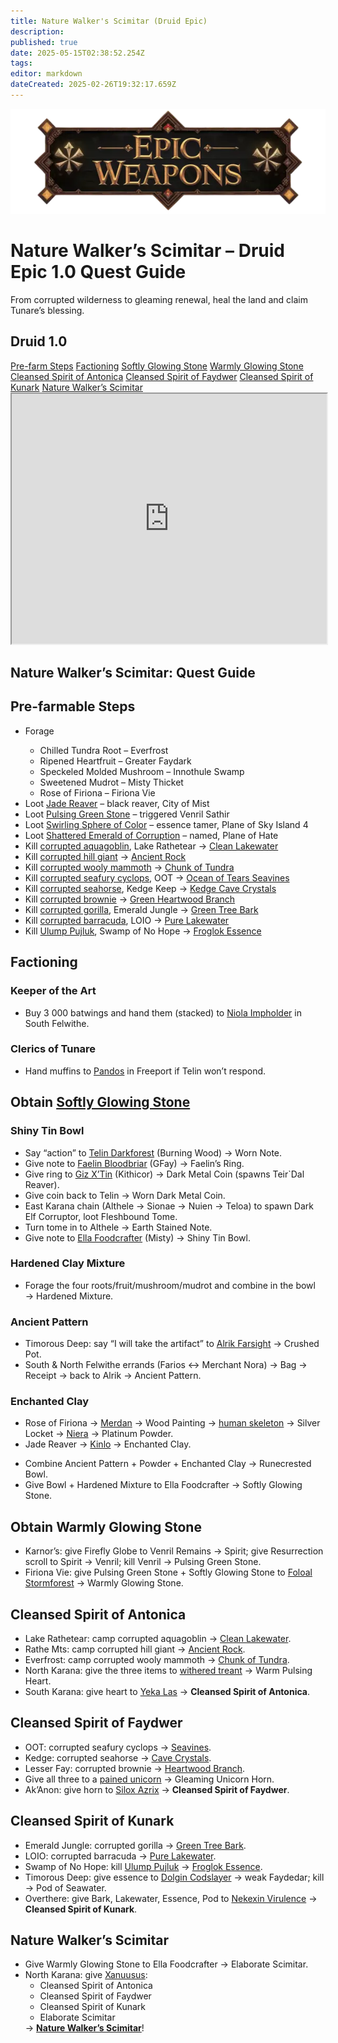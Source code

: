 ```yaml
---
title: Nature Walker's Scimitar (Druid Epic)
description: 
published: true
date: 2025-05-15T02:38:52.254Z
tags: 
editor: markdown
dateCreated: 2025-02-26T19:32:17.659Z
---
```


<!-- ───────────── Druid Epic 1.0 – Nature Walker’s Scimitar ───────────── -->
<div class="page-container">

  <!-- Header ------------------------------------------------------- -->
  <div class="hero-card">
    <img src="/epicweapons.webp" alt="Epic Druid Weapons Banner" class="hero-img">
    <h1 class="hero-title">Nature Walker’s Scimitar – Druid Epic&nbsp;1.0 Quest Guide</h1>
    <p class="hero-sub">From corrupted wilderness to gleaming renewal, heal the land and claim Tunare’s blessing.</p>
  </div>

  <!-- Original top-level heading kept intact ----------------------- -->
  <h2 id="top" class="quest-card">Druid 1.0</h2>

  <!-- Quick-Nav ---------------------------------------------------- -->
  <nav class="toc-nav">
    <a href="#prefarm">Pre-farm Steps</a>
    <a href="#faction">Factioning</a>
    <a href="#soft">Softly Glowing Stone</a>
    <a href="#warm">Warmly Glowing Stone</a>
    <a href="#antonica">Cleansed Spirit of Antonica</a>
    <a href="#faydwer">Cleansed Spirit of Faydwer</a>
    <a href="#kunark">Cleansed Spirit of Kunark</a>
    <a href="#final">Nature Walker’s Scimitar</a>
  </nav>

  <!-- Item Preview ------------------------------------------------- -->
  <iframe src="https://eqdb.net/item/detail/2020490" width="100%" height="400"></iframe>

  <!-- Intro -------------------------------------------------------- -->
  <div class="quest-card" id="intro">
<h2>Nature Walker’s Scimitar: Quest Guide</h2>
  </div>

  <!-- ────────── Pre-farm Steps ────────── -->
  <div class="quest-card" id="prefarm">
<h2>Pre-farmable Steps</h2>
<ul>
  <li>Forage</li>
  <ul>
    <li>Chilled Tundra Root – Everfrost</li>
    <li>Ripened Heartfruit – Greater Faydark</li>
    <li>Speckeled Molded Mushroom – Innothule Swamp</li>
    <li>Sweetened Mudrot – Misty Thicket</li>
    <li>Rose of Firiona – Firiona Vie</li>
  </ul>
  <li>Loot <a href="https://eqdb.net/item/detail/5664">Jade Reaver</a> – black reaver, City of Mist</li>
  <li>Loot <a href="https://eqdb.net/item/detail/20461">Pulsing Green Stone</a> – triggered Venril Sathir</li>
  <li>Loot <a href="https://eqdb.net/item/detail/20494">Swirling Sphere of Color</a> – essence tamer, Plane of Sky Island 4</li>
  <li>Loot <a href="https://eqdb.net/item/detail/20484">Shattered Emerald of Corruption</a> – named, Plane of Hate</li>
  <li>Kill <a href="https://eqdb.net/npc/detail/51149">corrupted aquagoblin</a>, Lake Rathetear → <a href="https://eqdb.net/item/detail/20689">Clean Lakewater</a></li>
  <li>Kill <a href="https://eqdb.net/npc/detail/50309">corrupted hill giant</a> → <a href="https://eqdb.net/item/detail/20688">Ancient Rock</a></li>
  <li>Kill <a href="https://eqdb.net/npc/detail/30090">corrupted wooly mammoth</a> → <a href="https://eqdb.net/item/detail/20690">Chunk of Tundra</a></li>
  <li>Kill <a href="https://eqdb.net/npc/detail/69142">corrupted seafury cyclops</a>, OOT → <a href="https://eqdb.net/item/detail/20692">Ocean of Tears Seavines</a></li>
  <li>Kill <a href="https://eqdb.net/npc/detail/64050">corrupted seahorse</a>, Kedge Keep → <a href="https://eqdb.net/item/detail/20691">Kedge Cave Crystals</a></li>
  <li>Kill <a href="https://eqdb.net/npc/detail/57117">corrupted brownie</a> → <a href="https://eqdb.net/item/detail/20693">Green Heartwood Branch</a></li>
  <li>Kill <a href="https://eqdb.net/npc/detail/94140">corrupted gorilla</a>, Emerald Jungle → <a href="https://eqdb.net/item/detail/20686">Green Tree Bark</a></li>
  <li>Kill <a href="https://eqdb.net/npc/detail/85224">corrupted barracuda</a>, LOIO → <a href="https://eqdb.net/item/detail/20685">Pure Lakewater</a></li>
  <li>Kill <a href="https://eqdb.net/npc/detail/83030">Ulump Pujluk</a>, Swamp of No Hope → <a href="https://eqdb.net/item/detail/20696">Froglok Essence</a></li>
</ul>
  </div>

  <!-- ────────── Factioning ────────── -->
  <div class="quest-card" id="faction">
<h2>Factioning</h2>
<h3>Keeper of the Art</h3>
<ul>
  <li>Buy 3 000 batwings and hand them (stacked) to <a href="https://eqdb.net/npc/detail/62021">Niola Impholder</a> in South Felwithe.</li>
</ul>
<h3>Clerics of Tunare</h3>
<ul>
  <li>Hand muffins to <a href="https://eqdb.net/npc/detail/9057">Pandos</a> in Freeport if Telin won’t respond.</li>
</ul>
  </div>

  <!-- ────────── Softly Glowing Stone ────────── -->
  <div class="quest-card" id="soft">
<h2>Obtain <a href="https://eqdb.net/item/detail/20462">Softly Glowing Stone</a></h2>
<h3>Shiny Tin Bowl</h3>
<ul>
  <li>Say “action” to <a href="https://eqdb.net/npc/detail/87082">Telin Darkforest</a> (Burning Wood) → Worn Note.</li>
  <li>Give note to <a href="https://eqdb.net/npc/detail/54237">Faelin Bloodbriar</a> (GFay) → Faelin’s Ring.</li>
  <li>Give ring to <a href="https://eqdb.net/npc/detail/20058">Giz X’Tin</a> (Kithicor) → Dark Metal Coin (spawns Teir`Dal Reaver).</li>
  <li>Give coin back to Telin → Worn Dark Metal Coin.</li>
  <li>East Karana chain (Althele → Sionae → Nuien → Teloa) to spawn Dark Elf Corruptor, loot Fleshbound Tome.</li>
  <li>Turn tome in to Althele → Earth Stained Note.</li>
  <li>Give note to <a href="https://eqdb.net/npc/detail/33077">Ella Foodcrafter</a> (Misty) → Shiny Tin Bowl.</li>
</ul>
<h3>Hardened Clay Mixture</h3>
<ul>
  <li>Forage the four roots/fruit/mushroom/mudrot and combine in the bowl → Hardened Mixture.</li>
</ul>
<h3>Ancient Pattern</h3>
<ul>
  <li>Timorous Deep: say “I will take the artifact” to <a href="https://eqdb.net/npc/detail/96032">Alrik Farsight</a> → Crushed Pot.</li>
  <li>South &amp; North Felwithe errands (Farios ↔ Merchant Nora) → Bag → Receipt → back to Alrik → Ancient Pattern.</li>
</ul>
<h3>Enchanted Clay</h3>
<ul>
  <li>Rose of Firiona → <a href="https://eqdb.net/npc/detail/3017">Merdan</a> → Wood Painting → <a href="https://eqdb.net/npc/detail/92084">human skeleton</a> → Silver Locket → <a href="https://eqdb.net/npc/detail/3018">Niera</a> → Platinum Powder.</li>
  <li>Jade Reaver → <a href="https://eqdb.net/npc/detail/67030">Kinlo</a> → Enchanted Clay.</li>
</ul>
<ul>
  <li>Combine Ancient Pattern + Powder + Enchanted Clay → Runecrested Bowl.</li>
  <li>Give Bowl + Hardened Mixture to Ella Foodcrafter → Softly Glowing Stone.</li>
</ul>
  </div>

  <!-- ────────── Warmly Glowing Stone ────────── -->
  <div class="quest-card" id="warm">
<h2>Obtain Warmly Glowing Stone</h2>
<ul>
  <li>Karnor’s: give Firefly Globe to Venril Remains → Spirit; give Resurrection scroll to Spirit → Venril; kill Venril → Pulsing Green Stone.</li>
  <li>Firiona Vie: give Pulsing Green Stone + Softly Glowing Stone to <a href="https://eqdb.net/npc/detail/84207">Foloal Stormforest</a> → Warmly Glowing Stone.</li>
</ul>
  </div>

  <!-- ────────── Cleansed Spirit of Antonica ────────── -->
  <div class="quest-card" id="antonica">
<h2>Cleansed Spirit of Antonica</h2>
<ul>
  <li>Lake Rathetear: camp corrupted aquagoblin → <a href="https://eqdb.net/item/detail/20689">Clean Lakewater</a>.</li>
  <li>Rathe Mts: camp corrupted hill giant → <a href="https://eqdb.net/item/detail/20688">Ancient Rock</a>.</li>
  <li>Everfrost: camp corrupted wooly mammoth → <a href="https://eqdb.net/item/detail/20690">Chunk of Tundra</a>.</li>
  <li>North Karana: give the three items to <a href="https://eqdb.net/npc/detail/13058">withered treant</a> → Warm Pulsing Heart.</li>
  <li>South Karana: give heart to <a href="https://eqdb.net/npc/detail/14078">Yeka Las</a> → <strong>Cleansed Spirit of Antonica</strong>.</li>
</ul>
  </div>

  <!-- ────────── Cleansed Spirit of Faydwer ────────── -->
  <div class="quest-card" id="faydwer">
<h2>Cleansed Spirit of Faydwer</h2>
<ul>
  <li>OOT: corrupted seafury cyclops → <a href="https://eqdb.net/item/detail/20692">Seavines</a>.</li>
  <li>Kedge: corrupted seahorse → <a href="https://eqdb.net/item/detail/20691">Cave Crystals</a>.</li>
  <li>Lesser Fay: corrupted brownie → <a href="https://eqdb.net/item/detail/20693">Heartwood Branch</a>.</li>
  <li>Give all three to a <a href="https://eqdb.net/npc/detail/57035">pained unicorn</a> → Gleaming Unicorn Horn.</li>
  <li>Ak’Anon: give horn to <a href="https://eqdb.net/npc/detail/55006">Silox Azrix</a> → <strong>Cleansed Spirit of Faydwer</strong>.</li>
</ul>
  </div>

  <!-- ────────── Cleansed Spirit of Kunark ────────── -->
  <div class="quest-card" id="kunark">
<h2>Cleansed Spirit of Kunark</h2>
<ul>
  <li>Emerald Jungle: corrupted gorilla → <a href="https://eqdb.net/item/detail/20686">Green Tree Bark</a>.</li>
  <li>LOIO: corrupted barracuda → <a href="https://eqdb.net/item/detail/20685">Pure Lakewater</a>.</li>
  <li>Swamp of No Hope: kill <a href="https://eqdb.net/npc/detail/83030">Ulump Pujluk</a> → <a href="https://eqdb.net/item/detail/20696">Froglok Essence</a>.</li>
  <li>Timorous Deep: give essence to <a href="https://eqdb.net/npc/detail/96018">Dolgin Codslayer</a> → weak Faydedar; kill → Pod of Seawater.</li>
  <li>Overthere: give Bark, Lakewater, Essence, Pod to <a href="https://eqdb.net/npc/detail/93043">Nekexin Virulence</a> → <strong>Cleansed Spirit of Kunark</strong>.</li>
</ul>
  </div>

  <!-- ────────── Final Turn-in ────────── -->
  <div class="quest-card final" id="final">
<h2>Nature Walker’s Scimitar</h2>
<ul>
  <li>Give Warmly Glowing Stone to Ella Foodcrafter → Elaborate Scimitar.</li>
  <li>North Karana: give <a href="https://eqdb.net/npc/detail/13061">Xanuusus</a>:
    <ul>
      <li>Cleansed Spirit of Antonica</li>
      <li>Cleansed Spirit of Faydwer</li>
      <li>Cleansed Spirit of Kunark</li>
      <li>Elaborate Scimitar</li>
    </ul>
    → <strong><a href="https://eqdb.net/item/detail/2020490">Nature Walker’s Scimitar</a></strong>!
  </li>
</ul>
  </div>

</div>
